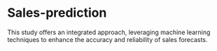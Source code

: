 # Sales-prediction
This study offers an integrated approach, leveraging machine learning techniques to  enhance the accuracy and reliability of sales forecasts.

